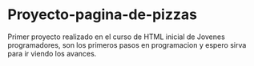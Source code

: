 # Proyecto-pagina-de-pizzas

Primer proyecto realizado en el curso de HTML inicial de Jovenes programadores, son los primeros pasos en programacion y espero sirva para ir viendo los avances. 
